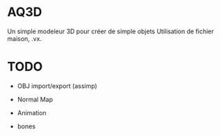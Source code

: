 # AQ3D
Un simple modeleur 3D pour créer de simple objets
Utilisation de fichier maison, .vx.

# TODO
- OBJ import/export (assimp)

- Normal Map

- Animation


- bones
